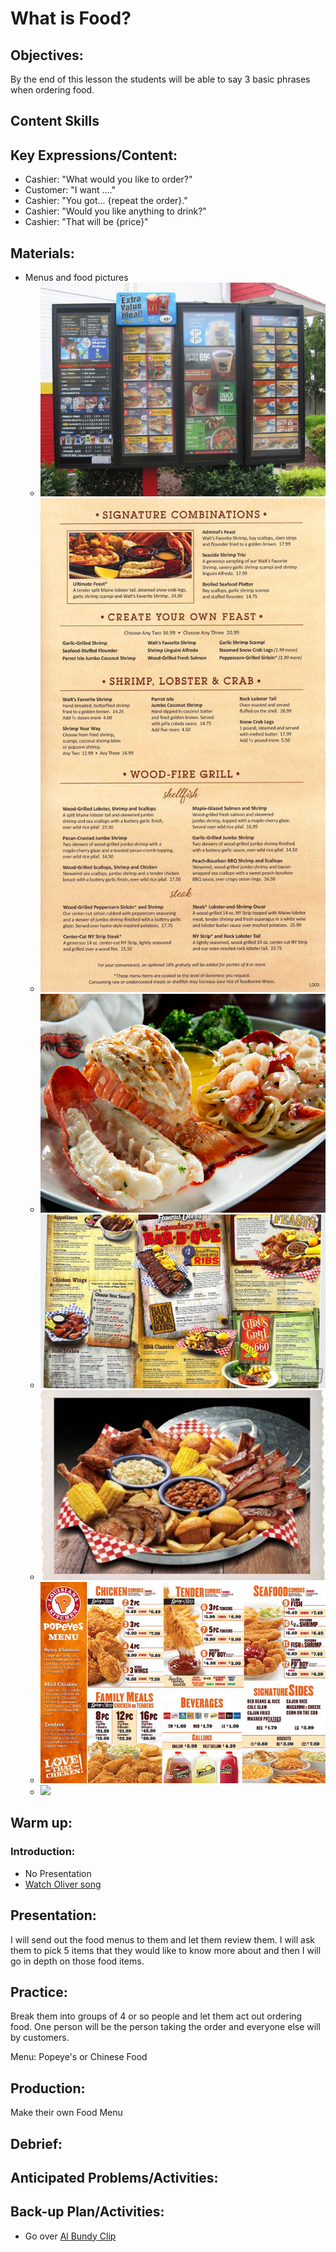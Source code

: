 # What is Food?

## Objectives:
By the end of this lesson the students will be able to say 3 basic phrases when ordering food.

## Content Skills

## Key Expressions/Content:
- Cashier: "What would you like to order?"
- Customer: "I want ...."
- Cashier: "You got... {repeat the order}."
- Cashier: "Would you like anything to drink?"
- Cashier: "That will be {price}"

## Materials:
- Menus and food pictures
	- ![](../img/mcdonalds_menu2.jpg)
	- ![](../img/red_lobster_menu.jpg)
	- ![](../img/red_lobster_lobster_tails.jpg)
	- ![](../img/famous_daves_menu.jpg)
	- ![](../img/famous_daves_platter.jpg)
	- ![](../img/popeyes_menu.jpg)
	- ![](../img/chinese_menu.jpg)

## Warm up:
### Introduction:
- No Presentation
- [Watch Oliver song](https://github.com/crazcalm/oral-english/blob/master/songs/food_glorious_food.md)

## Presentation:
I will send out the food menus to them and let them review them. I will ask them to pick 5 items that they would like to know more about and then I will go in depth on those food items.

## Practice:
Break them into groups of 4 or so people and let them act out ordering food. One person will be the person taking the order and everyone else will by customers.

Menu: Popeye's or Chinese Food

## Production:
Make their own Food Menu 

## Debrief:

## Anticipated Problems/Activities:

## Back-up Plan/Activities:
- Go over [Al Bundy Clip](https://github.com/crazcalm/oral-english/blob/master/clips/what_is_food.md) 
